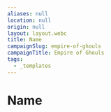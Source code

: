 ```yaml
---
aliases: null
location: null
origin: null
layout: layout.webc
title: Name
campaignSlug: empire-of-ghouls
campaignTitle: Empire of Ghouls
tags:
  - _templates
---
```

# Name
